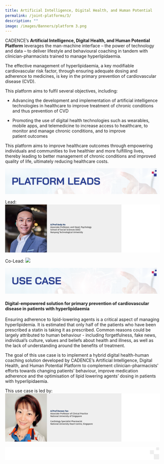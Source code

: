 ```yaml
---
title: Artificial Intelligence, Digital Health, and Human Potential
permalink: /joint-platforms/3/
description: ""
image: /images/Banners/platform 3.png
---
```

CADENCE’s **Artificial Intelligence, Digital Health, and Human Potential Platform** leverages the man-machine interface – the power of technology and data – to deliver lifestyle and behavioural coaching in tandem with clinician-pharmacists trained to manage hyperlipidaemia. 

The effective management of hyperlipidaemia, a key modifiable cardiovascular risk factor, through ensuring adequate dosing and adherence to medicines, is key in the primary prevention of cardiovascular disease (CVD).

This platform aims to fulfil several objectives, including: 

*   Advancing the development and implementation of artificial intelligence technologies in healthcare to improve treatment of chronic conditions and thus prevention of CVD
    
*   Promoting the use of digital health technologies such as wearables, mobile apps, and telemedicine to increase access to healthcare, to monitor and manage chronic conditions, and to improve patient outcomes
    
This platform aims to improve healthcare outcomes through empowering individuals and communities to live healthier and more fulfilling lives, thereby leading to better management of chronic conditions and improved quality of life, ultimately reducing healthcare costs.

![](/images/Banners/platform%203%20-%20platform%20leads.png)

Lead:
![](/images/01_Leadership/02_Executive%20Committee/cadence%20-%2013.png)

Co-Lead:
![](/images/01_Leadership/02_Executive%20Committee/cadence%20-%2014.png)

![](/images/Banners/platform%203%20-%20use%20case.png)
#### **Digital-empowered solution for primary prevention of cardiovascular disease in patients with hyperlipidaemia**

Ensuring adherence to lipid-lowering agents is a critical aspect of managing hyperlipidemia. It is estimated that only half of the patients who have been prescribed a statin is taking it as prescribed. Common reasons could be largely attributed to human behaviour - including forgetfulness, fake news, individual’s culture, values and beliefs about health and illness, as well as the lack of understanding around the benefits of treatment. 

The goal of this use case is to implement a hybrid digital health-human coaching solution developed by CADENCE’s Artificial Intelligence, Digital Health, and Human Potential Platform to complement clinician-pharmacists' efforts towards changing patients’ behaviour, improve medication adherence and the optimisation of lipid lowering agents’ dosing in patients with hyperlipidaemia.

This use case is led by:
![](/images/01_Leadership/02_Executive%20Committee/cadence%20-%2008.png)

![](/images/Banners/page%20footer%203.png)
